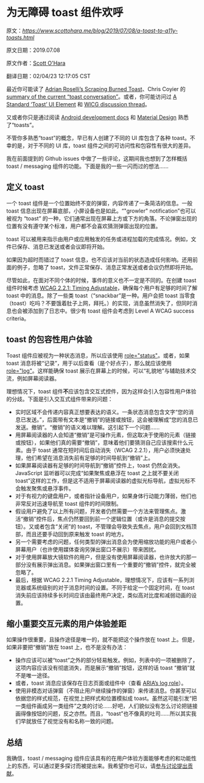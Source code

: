 # 为无障碍 toast 组件欢呼

原文：*https://www.scottohara.me/blog/2019/07/08/a-toast-to-a11y-toasts.html*

原文日期：2019.07.08

原文作者：[Scott O'Hara](https://www.scottohara.me/)

翻译日期：02/04/23 12:17:05 CST

最近你可能读了 [Adrian Roselli’s Scraping Burned Toast](http://adrianroselli.com/2019/06/scraping-burned-toast.html)、Chris Coyier 的 [summary of the current “toast conversation”](https://css-tricks.com/toast/)。或者，你可能访问过 [A Standard ‘Toast’ UI Element](https://github.com/jackbsteinberg/std-toast/) 和 [WICG discussion thread](https://discourse.wicg.io/t/proposal-toast-ui-element/3634/25)。

又或者你只是通过阅读 [Android development docs](https://developer.android.com/guide/topics/ui/notifiers/toasts) 和 [Material Design](https://materialdoc.com/components/snackbars-and-toasts/) 熟悉了“toasts”。

不管你多熟悉“toast”的概念，早已有人创建了不同的 UI 库包含了各种 toast。不幸的是，对于不同的 UI 库，toast 组件之间的可访问性和包容性有很大的差异。

我在前面提到的 Github issues 中做了一些评论，这期间我也想到了怎样概括 toast / messaging 组件的功能。下面是我的一些一闪而过的想法……

## 定义 toast

一个 toast 组件是一个位置始终不变的弹窗，内容传递了一条简洁的信息。一般 toast 信息出现在屏幕底部，小屏设备也是如此。“"growler" notification”也可以被视为 “toast” 的一种，它们通常出现在屏幕上方或下方的角落。不论弹窗出现的位置有没有遵守某个标准，用户都不会喜欢猜测弹窗出现的位置。

toast 可以被用来指示由用户或应用触发的任务或进程加载的完成情况。例如，文件已保存、消息已发送或者会议即将开始。

如果因为超时而错过了 toast 信息，也不应该对当前的状态造成任何影响。还用前面的例子，忽略了 toast，文件正常保存、消息正常发送或者会议仍然即将开始。

尽管如此，在面对不同个体的时候，事件的意义也不一定是不同的。在创建 toast 组件时候考虑 [WCAG 2.2.1: Timing Adjustable](https://www.w3.org/WAI/WCAG21/Understanding/timing-adjustable.html)，确保每个用户有足够的时间了解 toast 中的消息。除了一些类 toast（“snackbar”是一种。用户会把 toast 当零食（toast）吃吗？不要饿着肚子上网，拜托。）的实现，消息虽然消失了，但同时消息也会被添加到了日志中。很少有 toast 组件会考虑到 Level A WCAG success criteria。

## toast 的包容性用户体验

Toast 组件应被视为一种状态消息，所以应该使用 [role="status"](https://www.w3.org/TR/wai-aria-1.1/#status)。或者，如果 toast 消息将被“记录”，用于以后查看（是个好点子），那么就应该使用 [role="log"](https://www.w3.org/TR/wai-aria-1.1/#log)。这样能确保 toast 展示在屏幕上的时候，可以“礼貌地”与辅助技术交流，例如屏幕阅读器。

理想情况下，toast 组件**不**应该包含交互式控件，因为这样会引入包容性用户体验的分歧。下面是引入交互式组件带来的问题：

- 实时区域不会传递内容真正想要表达的语义。一条状态消息包含文字“您的消息已发送。”，后面带有文本是“撤销”的链接或按钮，这会被理解成“您的消息已发送。撤销”。“撤销”的语义难以理解。这引起下一个问题……
- 用屏幕阅读器的人会知道“撤销”是可操作元素，但这取决于使用的元素（链接或按钮），如果他们真的需要“撤销”，意味着他们要猜测自己应该搜索什么元素。由于 toast 通常在短时间后自动消失（WCAG 2.2.1），用户必须快速处理，他们希望在消息消失前有足够的时间导航到“撤销”上。
- 如果屏幕阅读器有足够的时间导航到“撤销”控件上，toast 仍然会消失。JavaScript 监听器可以完成“如果聚焦或悬浮在 toast 之上就不要关闭 toast”这样的工作，但是这不适用于屏幕阅读器的虚拟光标导航，虚拟光标不会触发聚焦或悬浮事件。
- 对于有视力的键盘用户，或者指针设备用户，如果身体行动能力薄弱，他们也非常反对迅速导航至 toast 组件的时间限制。
- 假设用户避免了以上所有问题，开发者仍然需要一个方法来管理焦点。激活“撤销”控件后，焦点仍然要回到前一个逻辑位置（或许是消息的提交按钮）。又或者包含“关闭”的 toast，不管理会导致失去焦点，用户会回到文档顶部，而且还要手动回到原来触发 toast 的地方。
- 另一个需要考虑的问题，任何类型的弹出消息会为使用缩放功能的用户或者小屏幕用户（也许使用媒体查询另弹出窗口不展示）带来困扰。
- 对于使用屏幕放大镜软件的用户，但是没有使用屏幕阅读器，也许放大的那一部分没有展示弹出消息。如果弹出窗口里有一个重要的“撤销”控件，就完全被忽略了。
- 最后，根据 WCAG 2.2.1 Timing Adjustable，理想情况下，应该有一系列浏览器或系统级别的对于消息时间的设置。不同于给定一个固定时间，在 toast 消失前应该持续多长时间应该由最终用户决定，类似高对比度和减弱动画的设置。

## 缩小重要交互元素的用户体验差距

如果操作很重要，且操作途径是唯一的，就不能把这个操作放在 toast 上。但是，如果非要把“撤销”放在 toast 上，也不是没有办法：

- 操作应该可以被“toast”之外的部分轻易触发。例如，列表中的一项被删除了，这项内容应该没有彻底消失，而是展示“撤销”按钮，这样的话 toast “撤销”就不是唯一途径。
- 或者，toast 消息应该保存在日志页面或组件中（查看 [ARIA’s log role](https://www.w3.org/TR/wai-aria-1.1/#log)）。
- 使用非模态对话弹窗（不阻止用户继续操作的弹窗）来传递消息。你甚至可以依据您的样式规范，在视觉上把样式和位置模拟成 toast。虽然这可能引发“把一类组件画成另一类组件”之类的讨论……好吧，人们貌似没有怎么讨论把链接画得像按钮的问题，反之亦然。而且，“toast”也不像真的吐司……所以其实我们早就放任了视觉没有和名称一致的问题。

## 总结

我确信，toast / messaging 组件应该具有的在用户体验方面能够考虑的和功能性上的东西，可以通过更多探讨而被提出来。我希望你也可以，请[参与讨论提出贡献](https://github.com/jackbsteinberg/std-toast/)。
